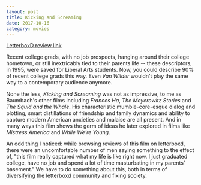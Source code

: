 ```yaml
---
layout: post
title: Kicking and Screaming
date: 2017-10-16
category: movies
---
```

 
[LetterboxD review link](https://letterboxd.com/samarthbhaskar/film/kicking-and-screaming/)

Recent college grads, with no job prospects, hanging around their college hometown, or still inextricably tied to their parents life -- these descriptors, in 1995, were saved for Liberal Arts students. Now, you could describe 90% of recent college grads this way. Even <em>Van Wilder</em> wouldn't play the same way to a contemporary audience anymore.

None the less, <em>Kicking and Screaming</em> was not as impressive, to me as Baumbach's other films including <em>Frances Ha</em>, <em>The Meyerowitz Stories</em> and <em>The Squid and the Whale</em>. His characteristic mumble-core-esque dialog and plotting, smart distillations of friendship and family dynamics and ability to capture modern American anxieties and malaise are all present. And in many ways this film shows the germ of ideas he later explored in films like <em>Mistress America</em> and <em>While We're Young</em>. 

An odd thing I noticed: while browsing reviews of this film on letterboxd, there were an uncomfortable number of men saying something to the effect of, "this film really captured what my life is like right now. I just graduated college, have no job and spend a lot of time masturbating in my parents' basement." We have to do something about this, both in terms of diversifying the letterboxd community and fixing society.